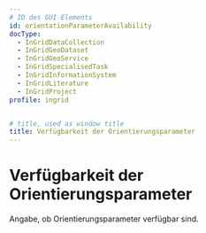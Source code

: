 ```yaml
---
# ID des GUI Elements
id: orientationParameterAvailability
docType:
  - InGridDataCollection
  - InGridGeoDataset
  - InGridGeoService
  - InGridSpecialisedTask
  - InGridInformationSystem
  - InGridLiterature
  - InGridProject
profile: ingrid


# title, used as window title
title: Verfügbarkeit der Orientierungsparameter
---
```


# Verfügbarkeit der Orientierungsparameter

Angabe, ob Orientierungsparameter verfügbar sind.

